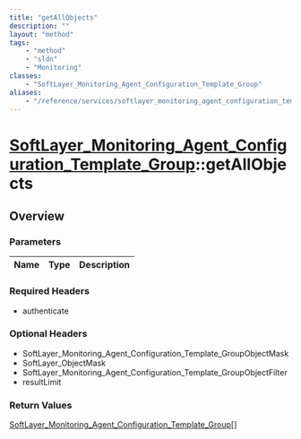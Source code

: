 ```yaml
---
title: "getAllObjects"
description: ""
layout: "method"
tags:
    - "method"
    - "sldn"
    - "Monitoring"
classes:
    - "SoftLayer_Monitoring_Agent_Configuration_Template_Group"
aliases:
    - "/reference/services/softlayer_monitoring_agent_configuration_template_group/getAllObjects"
---
```

# [SoftLayer_Monitoring_Agent_Configuration_Template_Group](/reference/services/SoftLayer_Monitoring_Agent_Configuration_Template_Group)::getAllObjects




## Overview 


### Parameters 
|Name | Type | Description |
| --- | --- | --- |


### Required Headers
* authenticate

### Optional Headers
* SoftLayer_Monitoring_Agent_Configuration_Template_GroupObjectMask
* SoftLayer_ObjectMask
* SoftLayer_Monitoring_Agent_Configuration_Template_GroupObjectFilter
* resultLimit

### Return Values
<a href='/reference/datatypes/SoftLayer_Monitoring_Agent_Configuration_Template_Group'>SoftLayer_Monitoring_Agent_Configuration_Template_Group[] </a>

